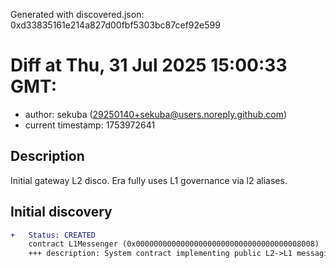Generated with discovered.json: 0xd33835161e214a827d00fbf5303bc87cef92e599

# Diff at Thu, 31 Jul 2025 15:00:33 GMT:

- author: sekuba (<29250140+sekuba@users.noreply.github.com>)
- current timestamp: 1753972641

## Description

Initial gateway L2 disco. Era fully uses L1 governance via l2 aliases.

## Initial discovery

```diff
+   Status: CREATED
    contract L1Messenger (0x0000000000000000000000000000000000008008)
    +++ description: System contract implementing public L2->L1 messaging functionality. Part of the canonical bridge.
```
